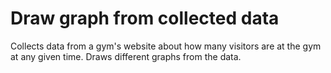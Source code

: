 # Draw graph from collected data

Collects data from a gym's website about how many visitors are at the gym at any given time. Draws different graphs from the data.